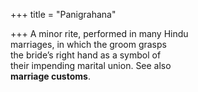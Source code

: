 +++
title = "Panigrahana"

+++
A minor rite, performed in many Hindu  
marriages, in which the groom grasps  
the bride’s right hand as a symbol of  
their impending marital union. See also  
**marriage customs**.